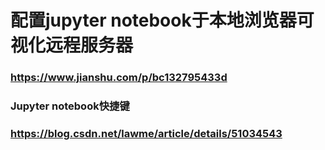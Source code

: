 # 配置jupyter notebook于本地浏览器可视化远程服务器
### https://www.jianshu.com/p/bc132795433d

### Jupyter notebook快捷键
### https://blog.csdn.net/lawme/article/details/51034543
